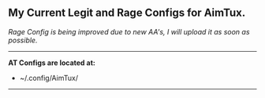 ## My Current Legit and Rage Configs for AimTux.

*_Rage Config is being improved due to new AA's, I will upload it as soon as possible._*

_______________________________________________________________________________________________________________________________

**AT Configs are located at:**

* ~/.config/AimTux/

_______________________________________________________________________________________________________________________________
